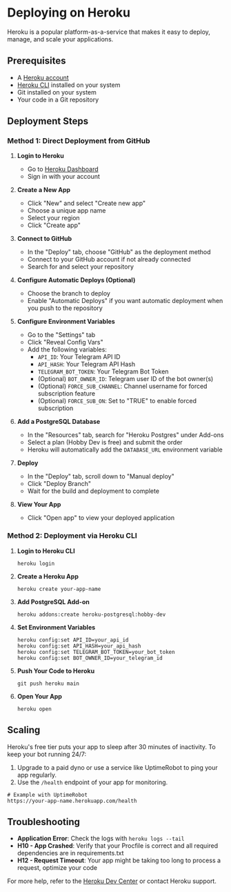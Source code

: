 # Deploying on Heroku

Heroku is a popular platform-as-a-service that makes it easy to deploy, manage, and scale your applications.

## Prerequisites

- A [Heroku account](https://signup.heroku.com/)
- [Heroku CLI](https://devcenter.heroku.com/articles/heroku-cli) installed on your system
- Git installed on your system
- Your code in a Git repository

## Deployment Steps

### Method 1: Direct Deployment from GitHub

1. **Login to Heroku**
   - Go to [Heroku Dashboard](https://dashboard.heroku.com/)
   - Sign in with your account

2. **Create a New App**
   - Click "New" and select "Create new app"
   - Choose a unique app name
   - Select your region
   - Click "Create app"

3. **Connect to GitHub**
   - In the "Deploy" tab, choose "GitHub" as the deployment method
   - Connect to your GitHub account if not already connected
   - Search for and select your repository

4. **Configure Automatic Deploys (Optional)**
   - Choose the branch to deploy
   - Enable "Automatic Deploys" if you want automatic deployment when you push to the repository

5. **Configure Environment Variables**
   - Go to the "Settings" tab
   - Click "Reveal Config Vars"
   - Add the following variables:
     - `API_ID`: Your Telegram API ID
     - `API_HASH`: Your Telegram API Hash
     - `TELEGRAM_BOT_TOKEN`: Your Telegram Bot Token
     - (Optional) `BOT_OWNER_ID`: Telegram user ID of the bot owner(s)
     - (Optional) `FORCE_SUB_CHANNEL`: Channel username for forced subscription feature
     - (Optional) `FORCE_SUB_ON`: Set to "TRUE" to enable forced subscription

6. **Add a PostgreSQL Database**
   - In the "Resources" tab, search for "Heroku Postgres" under Add-ons
   - Select a plan (Hobby Dev is free) and submit the order
   - Heroku will automatically add the `DATABASE_URL` environment variable

7. **Deploy**
   - In the "Deploy" tab, scroll down to "Manual deploy"
   - Click "Deploy Branch"
   - Wait for the build and deployment to complete

8. **View Your App**
   - Click "Open app" to view your deployed application

### Method 2: Deployment via Heroku CLI

1. **Login to Heroku CLI**
   ```
   heroku login
   ```

2. **Create a Heroku App**
   ```
   heroku create your-app-name
   ```

3. **Add PostgreSQL Add-on**
   ```
   heroku addons:create heroku-postgresql:hobby-dev
   ```

4. **Set Environment Variables**
   ```
   heroku config:set API_ID=your_api_id
   heroku config:set API_HASH=your_api_hash
   heroku config:set TELEGRAM_BOT_TOKEN=your_bot_token
   heroku config:set BOT_OWNER_ID=your_telegram_id
   ```

5. **Push Your Code to Heroku**
   ```
   git push heroku main
   ```

6. **Open Your App**
   ```
   heroku open
   ```

## Scaling

Heroku's free tier puts your app to sleep after 30 minutes of inactivity. To keep your bot running 24/7:

1. Upgrade to a paid dyno or use a service like UptimeRobot to ping your app regularly.
2. Use the `/health` endpoint of your app for monitoring.

```
# Example with UptimeRobot
https://your-app-name.herokuapp.com/health
```

## Troubleshooting

- **Application Error**: Check the logs with `heroku logs --tail`
- **H10 - App Crashed**: Verify that your Procfile is correct and all required dependencies are in requirements.txt
- **H12 - Request Timeout**: Your app might be taking too long to process a request, optimize your code

For more help, refer to the [Heroku Dev Center](https://devcenter.heroku.com/) or contact Heroku support.